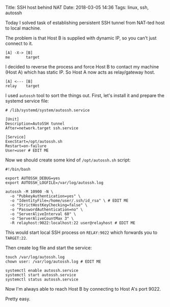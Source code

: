 Title: SSH host behind NAT
Date: 2018-03-05 14:36
Tags: linux, ssh, autossh

Today I solved task of establishing persistent SSH tunnel from NAT-ted host to local machine.

The problem is that Host B is supplied with dynamic IP, so you can't just connect to it.

```
[A] -X-> [B]
me       target
```

I decided to reverse the process and force Host B to contact my machine (Host A) which has static IP. So Host A now acts as relay/gateway host.

```
[A] <--- [B]
relay    target
```

I used `autossh` tool to sort the things out. First, let's install it and prepare the systemd service file:

```
# /lib/systemd/system/autossh.service

[Unit]
Description=AutoSSH tunnel
After=network.target ssh.service

[Service]
ExecStart=/opt/autossh.sh
Restart=on-failure
User=user # EDIT ME
```

Now we should create some kind of `/opt/autossh.sh` script:

```
#!/bin/bash

export AUTOSSH_DEBUG=yes
export AUTOSSH_LOGFILE=/var/log/autossh.log

autossh -M 10900 -N \
  -o "PubkeyAuthentication=yes" \
  -o "IdentityFile=/home/user/.ssh/id_rsa" \ # EDIT ME
  -o "StrictHostKeyChecking=false" \
  -o "PasswordAuthentication=no" \
  -o "ServerAliveInterval 60" \
  -o "ServerAliveCountMax 3" \
  -R relayhost:9022:localhost:22 user@relayhost # EDIT ME
```

This would start local SSH process on `RELAY:9022` which forwards you to `TARGET:22`.

Then create log file and start the service:

```
touch /var/log/autossh.log
chown user: /var/log/autossh.log # EDIT ME

systemctl enable autossh.service
systemctl start autossh.service
systemctl status autossh.service
```

Now I'm always able to reach Host B by connecting to Host A's port 9022.

Pretty easy.
